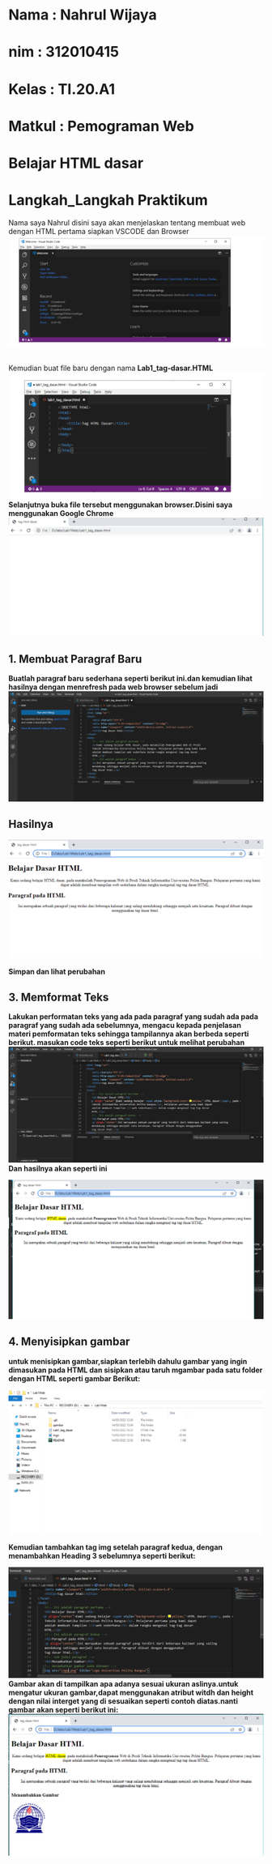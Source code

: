 # Nama : Nahrul Wijaya
# nim : 312010415
# Kelas : TI.20.A1
# Matkul : Pemograman Web
# Belajar HTML dasar
# Langkah_Langkah Praktikum
Nama saya Nahrul disini saya akan menjelaskan tentang membuat web dengan HTML
pertama siapkan  VSCODE dan Browser
![p](gambar/gb.09.png.PNG)

<br>Kemudian buat file baru dengan nama <b> Lab1_tag-dasar.HTML
![p](gambar/gb.10.png.PNG)
Selanjutnya buka file tersebut menggunakan browser.Disini saya menggunakan <b> Google Chrome </b>
![p](gambar/1.png.PNG)

## 1. Membuat Paragraf Baru
Buatlah paragraf baru sederhana seperti berikut ini.dan kemudian lihat hasilnya dengan menrefresh pada web browser
sebelum jadi
![p](gambar/gb.11.png.PNG)
## Hasilnya

![p](gambar/4.png.png)

Simpan dan lihat perubahan

## 3. Memformat Teks
Lakukan performatan teks yang ada pada paragraf yang sudah ada pada paragraf yang sudah ada sebelumnya, mengacu kepada penjelasan materi pemformatan teks sehingga tampilannya akan berbeda seperti berikut.
masukan code teks seperti berikut untuk melihat perubahan
![p](gambar/pg.14.png.png)
Dan hasilnya akan seperti ini

![p](gambar/5.png.png)

## 4. Menyisipkan gambar

untuk menisipkan gambar,siapkan terlebih dahulu gambar yang ingin dimasukan pada HTML dan sisipkan atau taruh mgambar pada satu folder dengan HTML seperti gambar Berikut:

![p](gambar/6.png.png)

Kemudian tambahkan tag img setelah paragraf kedua, dengan menambahkan Heading 3 sebelumnya seperti berikut:

![p](gambar/pg.15.png)
Gambar akan di tampilkan apa adanya sesuai ukuran aslinya.untuk mengatur ukuran gambar,dapat menggunakan atribut witdh dan height dengan nilai interget yang di sesuaikan seperti contoh diatas.nanti gambar akan seperti berikut ini:
![p](gambar/7.png.png)


